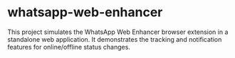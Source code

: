 # whatsapp-web-enhancer
This project simulates the WhatsApp Web Enhancer browser extension in a standalone web application. It demonstrates the tracking and notification features for online/offline status changes.
